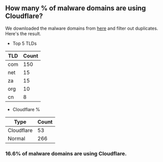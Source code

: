 ## How many % of malware domains are using Cloudflare?


We downloaded the malware domains from [here](https://urlhaus.abuse.ch) and filter out duplicates.
Here's the result.


[//]: # (start replacement)


- Top 5 TLDs

| TLD | Count |
| --- | --- |
| com | 150 |
| net | 15 |
| za | 15 |
| org | 10 |
| cn | 8 |


- Cloudflare %

| Type | Count |
| --- | --- |
| Cloudflare | 53 |
| Normal | 266 |


### 16.6% of malware domains are using Cloudflare.
